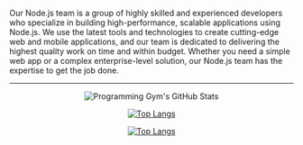 Our Node.js team is a group of highly skilled and experienced developers who specialize in building high-performance, scalable applications using Node.js. We use the latest tools and technologies to create cutting-edge web and mobile applications, and our team is dedicated to delivering the highest quality work on time and within budget. Whether you need a simple web app or a complex enterprise-level solution, our Node.js team has the expertise to get the job done.
<hr/>

<div class="stats" align="center">

![Programming Gym's GitHub Stats](https://github-readme-stats.vercel.app/api?username=nodeteamdev&hide=stars&count_private=true&show_icons=true&theme=algolia&border_radius=20) 

[![Top Langs](https://github-readme-stats.vercel.app/api/top-langs/?username=nodeteamdev&layout=compact&show_icons=true&theme=algolia&border_radius=20)](https://github.com/anuraghazra/github-readme-stats)

[![Top Langs](https://github-readme-stats.vercel.app/api/top-langs/?username=nodeteamdev)](https://github.com/anuraghazra/github-readme-stats)
</div>
